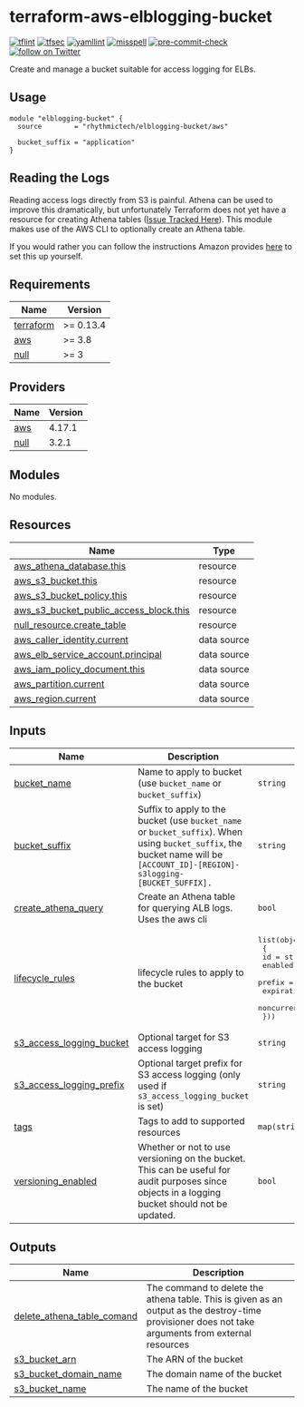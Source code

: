 # terraform-aws-elblogging-bucket
[![tflint](https://github.com/rhythmictech/terraform-aws-elblogging-bucket/workflows/tflint/badge.svg?branch=master&event=push)](https://github.com/rhythmictech/terraform-aws-elblogging-bucket/actions?query=workflow%3Atflint+event%3Apush+branch%3Amaster)
[![tfsec](https://github.com/rhythmictech/terraform-aws-elblogging-bucket/workflows/tfsec/badge.svg?branch=master&event=push)](https://github.com/rhythmictech/terraform-aws-elblogging-bucket/actions?query=workflow%3Atfsec+event%3Apush+branch%3Amaster)
[![yamllint](https://github.com/rhythmictech/terraform-aws-elblogging-bucket/workflows/yamllint/badge.svg?branch=master&event=push)](https://github.com/rhythmictech/terraform-aws-elblogging-bucket/actions?query=workflow%3Ayamllint+event%3Apush+branch%3Amaster)
[![misspell](https://github.com/rhythmictech/terraform-aws-elblogging-bucket/workflows/misspell/badge.svg?branch=master&event=push)](https://github.com/rhythmictech/terraform-aws-elblogging-bucket/actions?query=workflow%3Amisspell+event%3Apush+branch%3Amaster)
[![pre-commit-check](https://github.com/rhythmictech/terraform-aws-elblogging-bucket/workflows/pre-commit-check/badge.svg?branch=master&event=push)](https://github.com/rhythmictech/terraform-aws-elblogging-bucket/actions?query=workflow%3Apre-commit-check+event%3Apush+branch%3Amaster)
<a href="https://twitter.com/intent/follow?screen_name=RhythmicTech"><img src="https://img.shields.io/twitter/follow/RhythmicTech?style=social&logo=twitter" alt="follow on Twitter"></a>

Create and manage a bucket suitable for access logging for ELBs.

## Usage
```
module "elblogging-bucket" {
  source        = "rhythmictech/elblogging-bucket/aws"

  bucket_suffix = "application"
}
```

## Reading the Logs
Reading access logs directly from S3 is painful.
Athena can be used to improve this dramatically, but unfortunately Terraform does not yet have a resource for creating Athena tables ([Issue Tracked Here](https://github.com/hashicorp/terraform-provider-aws/issues/12129)).
This module makes use of the AWS CLI to optionally create an Athena table. 

If you would rather you can follow the instructions Amazon provides [here](https://docs.aws.amazon.com/athena/latest/ug/application-load-balancer-logs.html) to set this up yourself.

<!-- BEGINNING OF PRE-COMMIT-TERRAFORM DOCS HOOK -->
## Requirements

| Name | Version |
|------|---------|
| <a name="requirement_terraform"></a> [terraform](#requirement\_terraform) | >= 0.13.4 |
| <a name="requirement_aws"></a> [aws](#requirement\_aws) | >= 3.8 |
| <a name="requirement_null"></a> [null](#requirement\_null) | >= 3 |

## Providers

| Name | Version |
|------|---------|
| <a name="provider_aws"></a> [aws](#provider\_aws) | 4.17.1 |
| <a name="provider_null"></a> [null](#provider\_null) | 3.2.1 |

## Modules

No modules.

## Resources

| Name | Type |
|------|------|
| [aws_athena_database.this](https://registry.terraform.io/providers/hashicorp/aws/latest/docs/resources/athena_database) | resource |
| [aws_s3_bucket.this](https://registry.terraform.io/providers/hashicorp/aws/latest/docs/resources/s3_bucket) | resource |
| [aws_s3_bucket_policy.this](https://registry.terraform.io/providers/hashicorp/aws/latest/docs/resources/s3_bucket_policy) | resource |
| [aws_s3_bucket_public_access_block.this](https://registry.terraform.io/providers/hashicorp/aws/latest/docs/resources/s3_bucket_public_access_block) | resource |
| [null_resource.create_table](https://registry.terraform.io/providers/hashicorp/null/latest/docs/resources/resource) | resource |
| [aws_caller_identity.current](https://registry.terraform.io/providers/hashicorp/aws/latest/docs/data-sources/caller_identity) | data source |
| [aws_elb_service_account.principal](https://registry.terraform.io/providers/hashicorp/aws/latest/docs/data-sources/elb_service_account) | data source |
| [aws_iam_policy_document.this](https://registry.terraform.io/providers/hashicorp/aws/latest/docs/data-sources/iam_policy_document) | data source |
| [aws_partition.current](https://registry.terraform.io/providers/hashicorp/aws/latest/docs/data-sources/partition) | data source |
| [aws_region.current](https://registry.terraform.io/providers/hashicorp/aws/latest/docs/data-sources/region) | data source |

## Inputs

| Name | Description | Type | Default | Required |
|------|-------------|------|---------|:--------:|
| <a name="input_bucket_name"></a> [bucket\_name](#input\_bucket\_name) | Name to apply to bucket (use `bucket_name` or `bucket_suffix`) | `string` | `null` | no |
| <a name="input_bucket_suffix"></a> [bucket\_suffix](#input\_bucket\_suffix) | Suffix to apply to the bucket (use `bucket_name` or `bucket_suffix`). When using `bucket_suffix`, the bucket name will be `[ACCOUNT_ID]-[REGION]-s3logging-[BUCKET_SUFFIX].` | `string` | `"elblogging"` | no |
| <a name="input_create_athena_query"></a> [create\_athena\_query](#input\_create\_athena\_query) | Create an Athena table for querying ALB logs. Uses the aws cli | `bool` | `true` | no |
| <a name="input_lifecycle_rules"></a> [lifecycle\_rules](#input\_lifecycle\_rules) | lifecycle rules to apply to the bucket | <pre>list(object(<br>    {<br>      id                            = string<br>      enabled                       = bool<br>      prefix                        = string<br>      expiration                    = number<br>      noncurrent_version_expiration = number<br>  }))</pre> | `[]` | no |
| <a name="input_s3_access_logging_bucket"></a> [s3\_access\_logging\_bucket](#input\_s3\_access\_logging\_bucket) | Optional target for S3 access logging | `string` | `null` | no |
| <a name="input_s3_access_logging_prefix"></a> [s3\_access\_logging\_prefix](#input\_s3\_access\_logging\_prefix) | Optional target prefix for S3 access logging (only used if `s3_access_logging_bucket` is set) | `string` | `null` | no |
| <a name="input_tags"></a> [tags](#input\_tags) | Tags to add to supported resources | `map(string)` | `{}` | no |
| <a name="input_versioning_enabled"></a> [versioning\_enabled](#input\_versioning\_enabled) | Whether or not to use versioning on the bucket. This can be useful for audit purposes since objects in a logging bucket should not be updated. | `bool` | `true` | no |

## Outputs

| Name | Description |
|------|-------------|
| <a name="output_delete_athena_table_comand"></a> [delete\_athena\_table\_comand](#output\_delete\_athena\_table\_comand) | The command to delete the athena table. This is given as an output as the destroy-time provisioner does not take arguments from external resources |
| <a name="output_s3_bucket_arn"></a> [s3\_bucket\_arn](#output\_s3\_bucket\_arn) | The ARN of the bucket |
| <a name="output_s3_bucket_domain_name"></a> [s3\_bucket\_domain\_name](#output\_s3\_bucket\_domain\_name) | The domain name of the bucket |
| <a name="output_s3_bucket_name"></a> [s3\_bucket\_name](#output\_s3\_bucket\_name) | The name of the bucket |
<!-- END OF PRE-COMMIT-TERRAFORM DOCS HOOK -->
